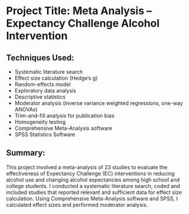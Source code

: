 # Project Title: Meta Analysis – Expectancy Challenge Alcohol Intervention

## Techniques Used:
- Systematic literature search
- Effect size calculation (Hedge’s g)
- Random-effects model
- Exploratory data analysis
- Descriptive statistics
- Moderator analysis (inverse variance weighted regressions, one-way ANOVAs)
- Trim-and-fill analysis for publication bias
- Homogeneity testing
- Comprehensive Meta-Analysis software
- SPSS Statistics Software

## Summary:
This project involved a meta-analysis of 23 studies to evaluate the effectiveness of Expectancy Challenge (EC) interventions in reducing alcohol use and changing alcohol expectancies among high school and college students. I conducted a systematic literature search, coded and included studies that reported relevant and sufficient data for effect size calculation. Using Comprehensive Meta-Analysis software and SPSS, I calculated effect sizes and performed moderator analysis.
